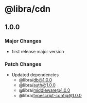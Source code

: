 # @libra/cdn

## 1.0.0

### Major Changes

- first release major version

### Patch Changes

- Updated dependencies
  - @libra/db@1.0.0
  - @libra/auth@1.0.0
  - @libra/middleware@1.0.0
  - @libra/typescript-config@1.0.0
